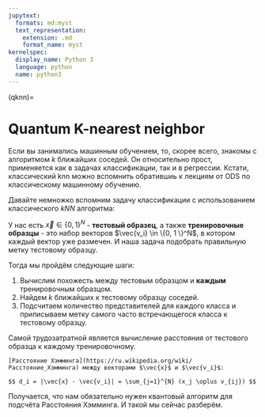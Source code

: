 ```yaml
---
jupytext:
  formats: md:myst
  text_representation:
    extension: .md
    format_name: myst
kernelspec:
  display_name: Python 3
  language: python
  name: python3
---
```


(qknn)=

# Quantum K-nearest neighbor 

Если вы занимались машинным обучением, то, скорее всего, знакомы с алгоритмом $k$ ближайших соседей. Он относительно прост, применяется как в задачах классификации, так и в регрессии.
Кстати, классический knn можно вспомнить обратившиь к лекциям от ODS по классическому машинному обучению.

Давайте немножко вспомним задачу классификации с использованием классического $kNN$ алгоритма:

У нас есть $\vec{x} \in \{0, 1 \}^N$ - **тестовый образец**, а также **тренировочные образцы** - это набор векторов $\vec{v_i} \in \{0, 1 \}^N$, в котором каждый вектор уже размечен. И наша задача подобрать правильную метку тестовому образцу.

Тогда мы пройдём следующие шаги:

1. Вычислим похожесть между тестовым образцом и **каждым** тренировочным образцом.
2. Найдем $k$ ближайших к тестовому образцу соседей.
3. Подсчитаем количество представителей для каждого класса и приписываем метку самого часто встречающегося класса к тестовому образцу.

Самой трудозатратной является вычисление расстояния от тестового образца к каждому тренировочному.


```{note}
[Расстояние Хэмминга](https://ru.wikipedia.org/wiki/Расстояние_Хэмминга) между векторами $\vec{x}$ и $\vec{v_i}$:

$$ d_i = |\vec{x} - \vec{v_i}| = \sum_{j=1}^{N} (x_j \oplus v_{ij}) $$
```

Получается, что нам обязательно нужен квантовый алгоритм для подсчёта Расстояния Хэмминга. И такой мы сейчас разберём.

